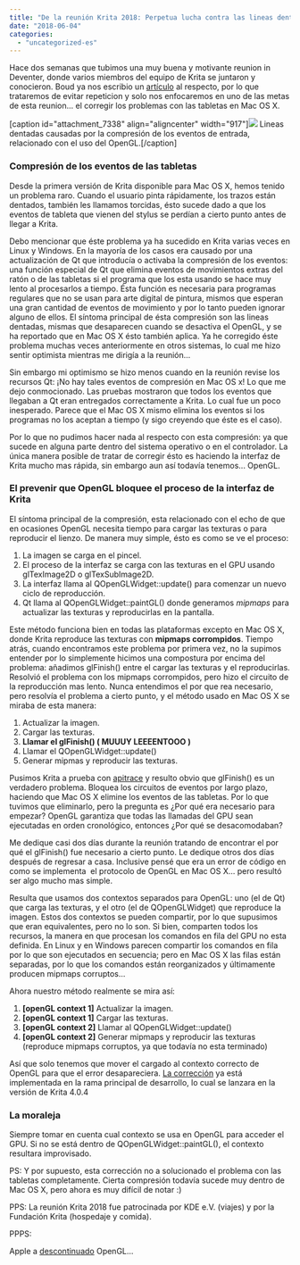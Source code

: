 ```yaml
---
title: "De la reunión Krita 2018: Perpetua lucha contra las lineas dentadas en Mac OS X"
date: "2018-06-04"
categories: 
  - "uncategorized-es"
---
```


Hace dos semanas que tubimos una muy buena y motivante reunion in Deventer, donde varios miembros del equipo de Krita se juntaron y conocieron. Boud ya nos escribio un [artículo](https://krita.org/en/item/krita-2018-sprint-report) al respecto, por lo que trataremos de evitar repeticion y solo nos enfocaremos en uno de las metas de esta reunion... el corregir los problemas con las tabletas en Mac OS X.

\[caption id="attachment\_7338" align="aligncenter" width="917"\][![](/images/posts/2018/krita_jagged_lines_on_osx.png)](https://krita.org/wp-content/uploads/2018/06/krita_jagged_lines_on_osx.png) Lineas dentadas causadas por la compresión de los eventos de entrada, relacionado con el uso del OpenGL.\[/caption\]

### Compresión de los eventos de las tabletas

Desde la primera versión de Krita disponible para Mac OS X, hemos tenido un problema raro. Cuando el usuario pinta rápidamente, los trazos están dentados, también les llamamos torcidas, ésto sucede dado a que los eventos de tableta que vienen del stylus se perdían a cierto punto antes de llegar a Krita.

Debo mencionar que éste problema ya ha sucedido en Krita varias veces en Linux y Windows. En la mayoría de los casos era causado por una actualización de Qt que introducía o activaba la compresión de los eventos: una función especial de Qt que elimina eventos de movimientos extras del ratón o de las tabletas si el programa que los esta usando se hace muy lento al procesarlos a tiempo. Ésta función es necesaria para programas regulares que no se usan para arte digital de pintura, mismos que esperan una gran cantidad de eventos de movimiento y por lo tanto pueden ignorar alguno de ellos. El síntoma principal de ésta compresión son las lineas dentadas, mismas que desaparecen cuando se desactiva el OpenGL, y se ha reportado que en Mac OS X ésto también aplica. Ya he corregido éste problema muchas veces anteriormente en otros sistemas, lo cual me hizo sentir optimista mientras me dirigía a la reunión...

Sin embargo mi optimismo se hizo menos cuando en la reunión revise los recursos Qt: ¡No hay tales eventos de compresión en Mac OS x! Lo que me dejo conmocionado. Las pruebas mostraron que todos los eventos que llegaban a Qt eran entregados correctamente a Krita. Lo cual fue un poco inesperado. Parece que el Mac OS X mismo elimina los eventos si los programas no los aceptan a tiempo (y sigo creyendo que éste es el caso).

Por lo que no pudimos hacer nada al respecto con esta compresión: ya que sucede en alguna parte dentro del sistema operativo o en el controlador. La única manera posible de tratar de corregir ésto es haciendo la interfaz de Krita mucho mas rápida, sin embargo aun así todavía tenemos... OpenGL.

### El prevenir que OpenGL bloquee el proceso de la interfaz de Krita

El síntoma principal de la compresión, esta relacionado con el echo de que en ocasiones OpenGL necesita tiempo para cargar las texturas o para reproducir el lienzo. De manera muy simple, ésto es como se ve el proceso:

1. La imagen se carga en el pincel.
2. El proceso de la interfaz se carga con las texturas en el GPU usando glTexImage2D o glTexSubImage2D.
3. La interfaz llama al QOpenGLWidget::update() para comenzar un nuevo ciclo de reproducción.
4. Qt llama al QOpenGLWidget::paintGL() donde generamos _mipmaps_ para actualizar las texturas y reproducirlas en la pantalla.

Este método funciona bien en todas las plataformas excepto en Mac OS X, donde Krita reproduce las texturas con **mipmaps corrompidos**. Tiempo atrás, cuando encontramos este problema por primera vez, no la supimos entender por lo simplemente hicimos una compostura por encima del problema: añadimos glFinish() entre el cargar las texturas y el reproducirlas. Resolvió el problema con los mipmaps corrompidos, pero hizo el circuito de la reproducción mas lento. Nunca entendimos el por que rea necesario, pero resolvía el problema a cierto punto, y el método usado en Mac OS X se miraba de esta manera:

1. Actualizar la imagen.
2. Cargar las texturas.
3. **Llamar el glFinish() ( MUUUY LEEEENTOOO )**
4. Llamar el QOpenGLWidget::update()
5. Generar mipmas y reproducir las texturas.

Pusimos Krita a prueba con [apitrace](https://github.com/apitrace/apitrace) y resulto obvio que glFinish() es un verdadero problema. Bloquea los circuitos de eventos por largo plazo, haciendo que Mac OS X elimine los eventos de las tabletas. Por lo que tuvimos que eliminarlo, pero la pregunta es ¿Por qué era necesario para empezar? OpenGL garantiza que todas las llamadas del GPU sean ejecutadas en orden cronológico, entonces ¿Por qué se desacomodaban?

Me dedique casi dos días durante la reunión tratando de encontrar el por qué el glFinish() fue necesario a cierto punto. Le dedique otros dos días después de regresar a casa. Inclusive pensé que era un error de código en como se implementa  el protocolo de OpenGL en Mac OS X... pero resultó ser algo mucho mas simple.

Resulta que usamos dos contextos separados para OpenGL: uno (el de Qt) que carga las texturas, y el otro (el de QOpenGLWidget) que reproduce la imagen. Estos dos contextos se pueden compartir, por lo que supusimos que eran equivalentes, pero no lo son. Si bien, comparten todos los recursos, la manera en que procesan los comandos en fila del GPU no esta definida. En Linux y en Windows parecen compartir los comandos en fila por lo que son ejecutados en secuencia; pero en Mac OS X las filas están separadas, por lo que los comandos están reorganizados y últimamente producen mipmaps corruptos...

Ahora nuestro método realmente se mira así:

1. **\[openGL context 1\]** Actualizar la imagen.
2. **\[openGL context 1\]** Cargar las texturas.
3. **\[openGL context 2\]** Llamar al QOpenGLWidget::update()
4. **\[openGL context 2\]** Generar mipmaps y reproducir las texturas (reproduce mipmaps corruptos, ya que todavía no esta terminado)

Así que solo tenemos que mover el cargado al contexto correcto de OpenGL para que el error desapareciera. [La corrección](https://phabricator.kde.org/R37:fb43d4e5be6112c7d9df2ee3f33697d07a614ca6) ya está implementada en la rama principal de desarrollo, lo cual se lanzara en la versión de Krita 4.0.4

### La moraleja

Siempre tomar en cuenta cual contexto se usa en OpenGL para acceder el GPU. Si no se está dentro de QOpenGLWidget::paintGL(), el contexto resultara improvisado.

PS: Y por supuesto, esta corrección no a solucionado el problema con las tabletas completamente. Cierta compresión todavía sucede muy dentro de Mac OS X, pero ahora es muy difícil de notar :)

PPS: La reunión Krita 2018 fue patrocinada por KDE e.V. (viajes) y por la Fundación Krita (hospedaje y comida).

PPPS:

Apple a [descontinuado](https://developer.apple.com/macos/whats-new/) OpenGL...
